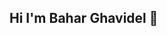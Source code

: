 ## Hi I'm Bahar Ghavidel 👋

<!--
**SpringGHM/SpringGHM** is a ✨ _special_ ✨ repository because its `README.md` (this file) appears on your GitHub profile.

Here are some ideas to get you started:

- 🔭 I’m currently working on ...

-->
